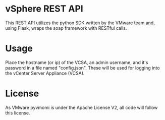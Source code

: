 # vSphere REST API

This REST API utilizes the python SDK written by the VMware team and, using Flask, wraps the soap framework with RESTful calls.

# Usage
Place the hostname (or ip) of the VCSA, an admin username, and it's password in a file named "config.json". These will be used for logging into the vCenter Server Appliance (VCSA).

# License
As VMware pyvmomi is under the Apache License V2, all code will follow this license.
